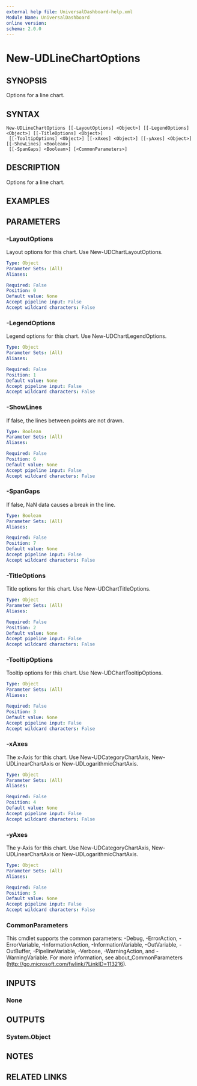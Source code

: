 ```yaml
---
external help file: UniversalDashboard-help.xml
Module Name: UniversalDashboard
online version: 
schema: 2.0.0
---
```


# New-UDLineChartOptions

## SYNOPSIS
Options for a line chart.

## SYNTAX

```
New-UDLineChartOptions [[-LayoutOptions] <Object>] [[-LegendOptions] <Object>] [[-TitleOptions] <Object>]
 [[-TooltipOptions] <Object>] [[-xAxes] <Object>] [[-yAxes] <Object>] [[-ShowLines] <Boolean>]
 [[-SpanGaps] <Boolean>] [<CommonParameters>]
```

## DESCRIPTION
Options for a line chart.

## EXAMPLES


## PARAMETERS

### -LayoutOptions
Layout options for this chart. Use New-UDChartLayoutOptions.

```yaml
Type: Object
Parameter Sets: (All)
Aliases: 

Required: False
Position: 0
Default value: None
Accept pipeline input: False
Accept wildcard characters: False
```

### -LegendOptions
Legend options for this chart. Use New-UDChartLegendOptions.

```yaml
Type: Object
Parameter Sets: (All)
Aliases: 

Required: False
Position: 1
Default value: None
Accept pipeline input: False
Accept wildcard characters: False
```

### -ShowLines
If false, the lines between points are not drawn.

```yaml
Type: Boolean
Parameter Sets: (All)
Aliases: 

Required: False
Position: 6
Default value: None
Accept pipeline input: False
Accept wildcard characters: False
```

### -SpanGaps
If false, NaN data causes a break in the line.

```yaml
Type: Boolean
Parameter Sets: (All)
Aliases: 

Required: False
Position: 7
Default value: None
Accept pipeline input: False
Accept wildcard characters: False
```

### -TitleOptions
Title options for this chart. Use New-UDChartTitleOptions.

```yaml
Type: Object
Parameter Sets: (All)
Aliases: 

Required: False
Position: 2
Default value: None
Accept pipeline input: False
Accept wildcard characters: False
```

### -TooltipOptions
Tooltip options for this chart. Use New-UDChartTooltipOptions.

```yaml
Type: Object
Parameter Sets: (All)
Aliases: 

Required: False
Position: 3
Default value: None
Accept pipeline input: False
Accept wildcard characters: False
```

### -xAxes
The x-Axis for this chart. Use New-UDCategoryChartAxis, New-UDLinearChartAxis or New-UDLogarithmicChartAxis.

```yaml
Type: Object
Parameter Sets: (All)
Aliases: 

Required: False
Position: 4
Default value: None
Accept pipeline input: False
Accept wildcard characters: False
```

### -yAxes
The y-Axis for this chart. Use New-UDCategoryChartAxis, New-UDLinearChartAxis or New-UDLogarithmicChartAxis.

```yaml
Type: Object
Parameter Sets: (All)
Aliases: 

Required: False
Position: 5
Default value: None
Accept pipeline input: False
Accept wildcard characters: False
```

### CommonParameters
This cmdlet supports the common parameters: -Debug, -ErrorAction, -ErrorVariable, -InformationAction, -InformationVariable, -OutVariable, -OutBuffer, -PipelineVariable, -Verbose, -WarningAction, and -WarningVariable. For more information, see about_CommonParameters (http://go.microsoft.com/fwlink/?LinkID=113216).

## INPUTS

### None

## OUTPUTS

### System.Object

## NOTES

## RELATED LINKS

